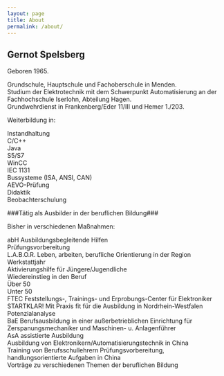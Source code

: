 ```yaml
---
layout: page
title: About
permalink: /about/
---
```


## Gernot Spelsberg  

Geboren 1965.  


 Grundschule, Hauptschule und Fachoberschule in Menden.   
 Studium der Elektrotechnik mit dem Schwerpunkt Automatisierung an der Fachhochschule Iserlohn, Abteilung Hagen.   
 Grundwehrdienst in Frankenberg/Eder 11/III und Hemer 1./203.  


Weiterbildung in:

Instandhaltung   
C/C++   
Java   
S5/S7   
WinCC   
IEC 1131   
Bussysteme (ISA, ANSI, CAN)   
AEVO-Prüfung   
Didaktik   
Beobachterschulung   


###Tätig als Ausbilder in der beruflichen Bildung###

Bisher in verschiedenen Maßnahmen:

abH Ausbildungsbegleitende Hilfen    
Prüfungsvorbereitung   
L.A.B.O.R.  Leben, arbeiten, berufliche Orientierung in der Region   
Werkstattjahr   
Aktivierungshilfe für Jüngere/Jugendliche   
Wiedereinstieg in den Beruf   
Über 50   
Unter 50   
FTEC  Feststellungs-, Trainings- und Erprobungs-Center für Elektroniker    
STARTKLAR!  Mit Praxis fit für die Ausbildung in Nordrhein-Westfalen   
Potenzialanalyse   
BaE  Berufsausbildung in einer außerbetrieblichen Einrichtung für Zerspanungsmechaniker und Maschinen- u. Anlagenführer    
AsA assistierte Ausbildung   
Ausbildung von Elektronikern/Automatisierungstechnik in China   
Training von Berufsschullehrern Prüfungsvorbereitung, handlungsorientierte Aufgaben in China   
Vorträge zu verschiedenen Themen der beruflichen Bildung   
